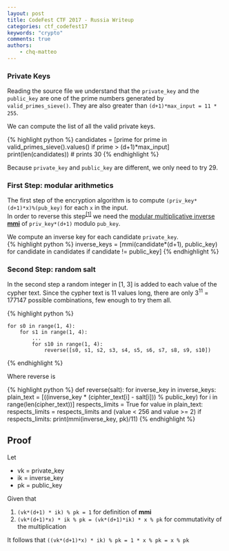 ```yaml
---
layout: post
title: CodeFest CTF 2017 - Russia Writeup
categories: ctf_codefest17
keywords: "crypto"
comments: true
authors:
    - chq-matteo
---
```


### Private Keys

Reading the source file we understand that the `private_key` and the `public_key` are one of the prime numbers generated by `valid_primes_sieve()`. They are also greater than `(d+1)*max_input = 11 * 255`.

We can compute the list of all the valid private keys.

{% highlight python %}
    candidates = [prime for prime in valid_primes_sieve().values() if prime > (d+1)*max_input]
    print(len(candidates)) # prints 30
{% endhighlight %}

Because `private_key` and `public_key` are different, we only need to try 29.

### First Step: modular arithmetics

The first step of the encryption algorithm is to compute ```(priv_key*(d+1)*x)%(pub_key)``` for each `x` in the input.  
In order to reverse this step<sup>[[1]](#proof)</sup> we need the [modular multiplicative inverse **mmi**](https://en.wikipedia.org/wiki/Modular_multiplicative_inverse) of `priv_key*(d+1)` modulo `pub_key`.

We compute an inverse key for each candidate `private_key`.  
{% highlight python %}
    inverse_keys = [mmi(candidate*(d+1), public_key) for candidate in candidates if candidate != public_key]
{% endhighlight %}

### Second Step: random salt

In the second step a random integer in [1, 3] is added to each value of the cypher text.
Since the cypher text is 11 values long, there are only 3<sup>11</sup> = 177147 possible combinations, few enough to try them all.

{% highlight python %}

    for s0 in range(1, 4):
        for s1 in range(1, 4):
            ...
            for s10 in range(1, 4):
                reverse([s0, s1, s2, s3, s4, s5, s6, s7, s8, s9, s10])

{% endhighlight %}


Where reverse is

{% highlight python %}
def reverse(salt):
    for inverse_key in inverse_keys:
        plain_text = [((inverse_key * (ciphter_text[i] - salt[i])) % public_key) for i in range(len(cipher_text))]
        respects_limits = True
        for value in plain_text:
            respects_limits = respects_limits and (value < 256 and value >= 2)
        if respects_limits:
            print(mmi(inverse_key, pk)/11)
{% endhighlight %}


## Proof

Let
- vk = private_key
- ik = inverse_key
- pk = public_key

Given that
1. `(vk*(d+1) * ik) % pk = 1` for definition of **mmi**
2. `(vk*(d+1)*x) * ik % pk = (vk*(d+1)*ik) * x % pk` for commutativity of the multiplication

It follows that `((vk*(d+1)*x) * ik) % pk = 1 * x % pk = x % pk`
